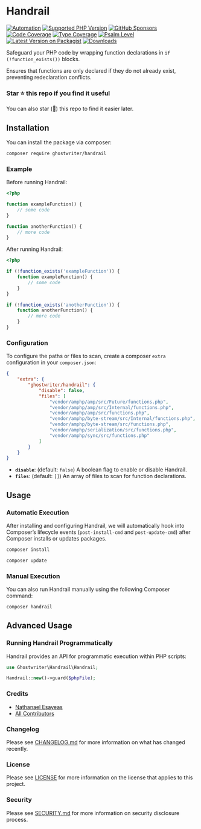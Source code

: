 # Handrail

[![Automation](https://github.com/ghostwriter/handrail/actions/workflows/automation.yml/badge.svg)](https://github.com/ghostwriter/handrail/actions/workflows/automation.yml)
[![Supported PHP Version](https://badgen.net/packagist/php/ghostwriter/handrail?color=8892bf)](https://www.php.net/supported-versions)
[![GitHub Sponsors](https://img.shields.io/github/sponsors/ghostwriter?label=Sponsor+@ghostwriter/handrail&logo=GitHub+Sponsors)](https://github.com/sponsors/ghostwriter)
[![Code Coverage](https://codecov.io/gh/ghostwriter/handrail/branch/main/graph/badge.svg)](https://codecov.io/gh/ghostwriter/handrail)
[![Type Coverage](https://shepherd.dev/github/ghostwriter/handrail/coverage.svg)](https://shepherd.dev/github/ghostwriter/handrail)
[![Psalm Level](https://shepherd.dev/github/ghostwriter/handrail/level.svg)](https://psalm.dev/docs/running_psalm/error_levels)
[![Latest Version on Packagist](https://badgen.net/packagist/v/ghostwriter/handrail)](https://packagist.org/packages/ghostwriter/handrail)
[![Downloads](https://badgen.net/packagist/dt/ghostwriter/handrail?color=blue)](https://packagist.org/packages/ghostwriter/handrail)

Safeguard your PHP code by wrapping function declarations in `if (!function_exists())` blocks.

Ensures that functions are only declared if they do not already exist, preventing redeclaration conflicts.

### Star ⭐️ this repo if you find it useful

You can also star (🌟) this repo to find it easier later.

## Installation

You can install the package via composer:

``` bash
composer require ghostwriter/handrail
```

### Example

Before running Handrail:

```php
<?php

function exampleFunction() {
    // some code
}

function anotherFunction() {
    // more code
}
```

After running Handrail:

```php
<?php

if (!function_exists('exampleFunction')) {
    function exampleFunction() {
        // some code
    }
}

if (!function_exists('anotherFunction')) {
    function anotherFunction() {
        // more code
    }
}
```

### Configuration

To configure the paths or files to scan, create a composer `extra` configuration in your `composer.json`:

```json
{
    "extra": {
        "ghostwriter/handrail": {
            "disable": false,
            "files": [
                "vendor/amphp/amp/src/Future/functions.php",
                "vendor/amphp/amp/src/Internal/functions.php",
                "vendor/amphp/amp/src/functions.php",
                "vendor/amphp/byte-stream/src/Internal/functions.php",
                "vendor/amphp/byte-stream/src/functions.php",
                "vendor/amphp/serialization/src/functions.php",
                "vendor/amphp/sync/src/functions.php"
            ]
        }
    }
}
```

- **`disable`**: (default: `false`) A boolean flag to enable or disable Handrail.
- **`files`**: (default: `[]`) An array of files to scan for function declarations.

## Usage

### Automatic Execution

After installing and configuring Handrail, we will automatically hook into Composer’s lifecycle events (`post-install-cmd` and `post-update-cmd`) after Composer installs or updates packages.

```bash
composer install
```

```bash
composer update
```

### Manual Execution

You can also run Handrail manually using the following Composer command:

```bash
composer handrail
```

## Advanced Usage

### Running Handrail Programmatically

Handrail provides an API for programmatic execution within PHP scripts:

```php
use Ghostwriter\Handrail\Handrail;

Handrail::new()->guard($phpFile);
```


### Credits

- [Nathanael Esayeas](https://github.com/ghostwriter)
- [All Contributors](https://github.com/ghostwriter/handrail/contributors)

### Changelog

Please see [CHANGELOG.md](./CHANGELOG.md) for more information on what has changed recently.

### License

Please see [LICENSE](./LICENSE) for more information on the license that applies to this project.

### Security

Please see [SECURITY.md](./SECURITY.md) for more information on security disclosure process.
